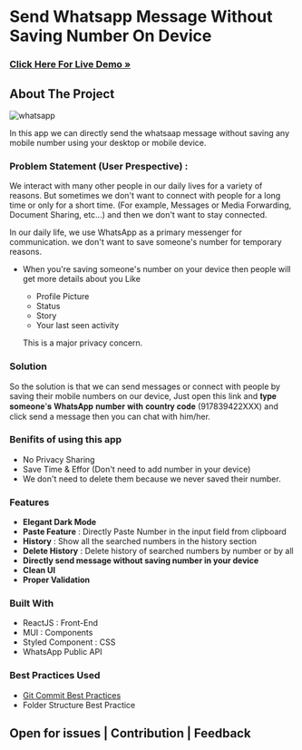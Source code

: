 # Send Whatsapp Message Without Saving Number On Device

<h3><a href="https://programmershri.github.io/Send-Whatsapp-Message/" target="_blank"><strong>Click Here For Live Demo »</strong></a></h3>

<!-- ABOUT THIS PROJECT -->

## About The Project

![whatsapp](https://user-images.githubusercontent.com/64357112/184003117-3f182e67-ce7b-4f0f-a780-130e1519f33a.png)


In this app we can directly send the whatsaap message without saving any mobile number using your desktop or mobile device.

### Problem Statement (User Prespective) :

We interact with many other people in our daily lives for a variety of reasons. But sometimes we don't want to connect with people for a long time or only for a short time. (For example, Messages or Media Forwarding, Document Sharing, etc...) and then we don't want to stay connected.

In our daily life, we use WhatsApp as a primary messenger for communication. we don't want to save someone's number for temporary reasons.

- When you're saving someone's number on your device then people will get more details about you Like

  - Profile Picture
  - Status
  - Story
  - Your last seen activity

  This is a major privacy concern.

### Solution

So the solution is that we can send messages or connect with people by saving their mobile numbers on our device, Just open this link and 𝐭𝐲𝐩𝐞 𝐬𝐨𝐦𝐞𝐨𝐧𝐞'𝐬 𝐖𝐡𝐚𝐭𝐬𝐀𝐩𝐩 𝐧𝐮𝐦𝐛𝐞𝐫 𝐰𝐢𝐭𝐡 𝐜𝐨𝐮𝐧𝐭𝐫𝐲 𝐜𝐨𝐝𝐞 (917839422XXX) and click send a message then you can chat with him/her.

### Benifits of using this app

- No Privacy Sharing
- Save Time & Effor (Don't need to add number in your device)
- We don't need to delete them because we never saved their number.

### Features

- <b>Elegant Dark Mode</b>
- <b>Paste Feature</b> : Directly Paste Number in the input field from clipboard
- <b>History</b> : Show all the searched numbers in the history section
- <b>Delete History</b> : Delete history of searched numbers by number or by all
- <b>Directly send message without saving number in your device</b>
- <b>Clean UI</b>
- <b>Proper Validation</b>

### Built With

- ReactJS : Front-End
- MUI : Components
- Styled Component : CSS
- WhatsApp Public API

### Best Practices Used

- <a href="https://www.freecodecamp.org/news/how-to-write-better-git-commit-messages/" target="_blank"> Git Commit Best Practices </a>
- Folder Structure Best Practice

## Open for issues | Contribution | Feedback
